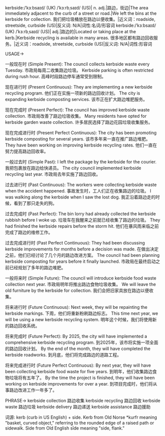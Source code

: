 kerbside:/ˈkɜːbsaɪd/ (UK) /ˈkɜːrbˌsaɪd/ (US)| n. adj.|路边，街边|The area immediately adjacent to the curb of a street or road.|We left the bins at the kerbside for collection. 我们把垃圾桶放在路边以便收集。|近义词：roadside, streetside, curbside (US)|反义词: N/A|词性:名词/形容词
kerbside:/ˈkɜːbsaɪd/ (UK) /ˈkɜːrbˌsaɪd/ (US)| adj.|路边的|Located or taking place at the kerb.|Kerbside recycling is available in many areas. 很多地区都有路边回收服务。|近义词：roadside, streetside, curbside (US)|反义词: N/A|词性:形容词


USAGE->

一般现在时 (Simple Present):
The council collects kerbside waste every Tuesday. 市政局每周二收集路边垃圾。
Kerbside parking is often restricted during rush hour.  高峰时段路边停车通常受到限制。


现在进行时 (Present Continuous):
They are implementing a new kerbside recycling program. 他们正在实施一项新的路边回收计划。
The city is expanding kerbside composting services. 该市正在扩大路边堆肥服务。


现在完成时 (Present Perfect):
The council has improved kerbside waste collection. 市政局改善了路边垃圾收集。
Many residents have opted for kerbside garden waste collection. 许多居民选择了路边花园垃圾收集服务。


现在完成进行时 (Present Perfect Continuous):
The city has been promoting kerbside composting for several years.  该市多年来一直在推广路边堆肥。
They have been working on improving kerbside recycling rates. 他们一直在努力提高路边回收率。


一般过去时 (Simple Past):
I left the package by the kerbside for the courier. 我把包裹放在路边给快递员。
The city council implemented kerbside recycling last year. 市政局去年实施了路边回收。


过去进行时 (Past Continuous):
The workers were collecting kerbside waste when the accident happened. 事故发生时，工人们正在收集路边的垃圾。
I was walking along the kerbside when I saw the lost dog. 我正沿着路边走的时候，看到了那只走失的狗。


过去完成时 (Past Perfect):
The bin lorry had already collected the kerbside rubbish before I woke up. 垃圾车在我醒来之前就已经收集了路边的垃圾。
They had finished the kerbside repairs before the storm hit. 他们在暴风雨来临之前完成了路边的维修工作。


过去完成进行时 (Past Perfect Continuous):
They had been discussing kerbside improvements for months before a decision was made. 在做出决定之前，他们已经讨论了几个月的路边改进方案。
The council had been planning kerbside composting for years before it finally launched.  市政局在最终启动之前已经规划了多年的路边堆肥。


一般将来时 (Simple Future):
The council will introduce kerbside food waste collection next year.  市政局明年将推出路边食物垃圾收集。
We will leave the old furniture by the kerbside for collection. 我们会把旧家具放在路边以便收集。


将来进行时 (Future Continuous):
Next week, they will be repainting the kerbside markings. 下周，他们将重新粉刷路边标志。
This time next year, we will be using a new kerbside recycling system. 明年这个时候，我们将使用新的路边回收系统。


将来完成时 (Future Perfect):
By 2025, the city will have implemented a comprehensive kerbside recycling program. 到2025年，该市将实施一项全面的路边回收计划。
By the end of the month, they will have completed the kerbside roadworks. 到月底，他们将完成路边的道路工程。


将来完成进行时 (Future Perfect Continuous):
By next year, they will have been collecting kerbside food waste for five years. 到明年，他们收集路边食物垃圾将有五年了。
By the time the project is finished, they will have been working on kerbside improvements for over a year.  到项目完成时，他们将从事路边改进工作一年多了。


PHRASE->
kerbside collection 路边收集
kerbside recycling 路边回收
kerbside waste 路边垃圾
kerbside delivery 路边递送
kerbside assistance 路边援助


词源: kerb (curb in US English) + side. Kerb from Old Norse *kurfr meaning "basket, curved object," referring to the rounded edge of a raised path or sidewalk. Side from Old English sīde meaning "side, flank."
